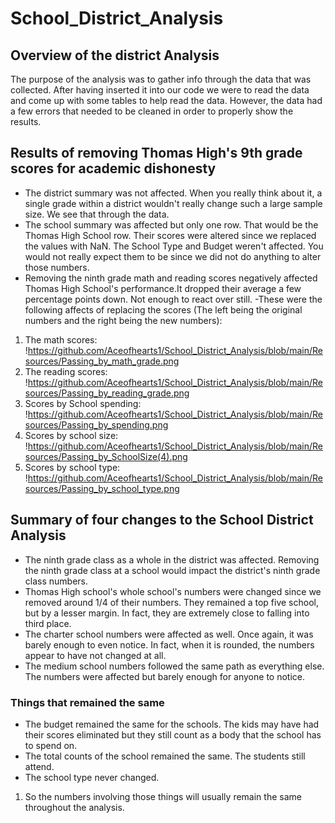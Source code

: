 # School_District_Analysis
## Overview of the district Analysis
The purpose of the analysis was to gather info through the data that was collected. After having inserted it into our code we were to read the data and come up with some tables to help read the data. However, the data had a few errors that needed to be cleaned in order to properly show the results.
## Results of removing Thomas High's 9th grade scores for academic dishonesty
- The district summary was not affected. When you really think about it, a single grade within a district wouldn't really change  such a large sample size. We see that through the data.
- The school summary was affected but only one row. That would be the Thomas High School row. Their scores were altered since we replaced the values with NaN. The School Type and Budget weren't affected. You would not really expect them to be since we did not do anything to alter those numbers.
- Removing the ninth grade math and reading scores negatively affected Thomas High School's performance.It dropped their average a few percentage points down. Not enough to react over still.
-These were the following affects of replacing the scores (The left being the original numbers and the right being the new numbers):
1. The math scores:
!https://github.com/Aceofhearts1/School_District_Analysis/blob/main/Resources/Passing_by_math_grade.png
2. The reading scores:
!https://github.com/Aceofhearts1/School_District_Analysis/blob/main/Resources/Passing_by_reading_grade.png
3. Scores by School spending:
!https://github.com/Aceofhearts1/School_District_Analysis/blob/main/Resources/Passing_by_spending.png
4. Scores by school size:
!https://github.com/Aceofhearts1/School_District_Analysis/blob/main/Resources/Passing_by_SchoolSize(4).png
5. Scores by school type:
!https://github.com/Aceofhearts1/School_District_Analysis/blob/main/Resources/Passing_by_school_type.png
## Summary of four changes to the School District Analysis
- The ninth grade class as a whole in the district was affected. Removing the ninth grade class at a school would impact the district's ninth grade class numbers.
- Thomas High school's whole school's numbers were changed since we removed around 1/4 of their numbers. They remained a top five school, but by a lesser margin. In fact, they are extremely close to falling into third place.
- The charter school numbers were affected as well. Once again, it was barely enough to even notice. In fact, when it is rounded, the numbers appear to have not changed at all.
- The medium school numbers followed the same path as everything else. The numbers were affected but barely enough for anyone to notice.
### Things that remained the same
- The budget remained the same for the schools. The kids may have had their scores eliminated but they still count as a body that the school has to spend on.
- The total counts of the school remained the same. The students still attend.
- The school type never changed.
1. So the numbers involving those things will usually remain the same throughout the analysis.